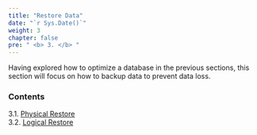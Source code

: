 ```yaml
---
title: "Restore Data"
date: "`r Sys.Date()`"
weight: 3
chapter: false
pre: " <b> 3. </b> "
---
```


Having explored how to optimize a database in the previous sections, this section will focus on how to backup data to prevent data loss.

### Contents
3.1. [Physical Restore](3.1-physical/) \
3.2. [Logical Restore](3.2-logical/)
